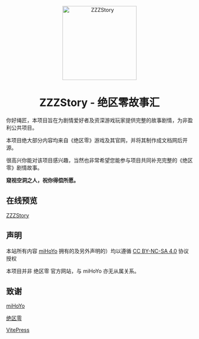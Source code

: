 <p align="center">
  <a href="https://zzzstory.doupoa.site"><img src="https://zzzstory.doupoa.site/logo.png" width="200" height="200" alt="ZZZStory"></a>
</p>

<div align="center">
<h1>ZZZStory - 绝区零故事汇</h1>
</div>

你好绳匠，本项目旨在为剧情爱好者及资深游戏玩家提供完整的故事剧情，为非盈利公共项目。

本项目绝大部分内容均来自《绝区零》游戏及其官网，并将其制作成文档网后开源。

很高兴你能对该项目感兴趣，当然也非常希望您能参与项目共同补充完整的《绝区零》剧情故事。

**窥视空洞之人，祝你得偿所愿。**

## 在线预览

[ZZZStory](https://zzzstory.doupoa.site)

## 声明

本站所有内容 [miHoYo](https://www.mihoyo.com/) 拥有的及另外声明的）均以遵循 [CC BY-NC-SA 4.0](https://creativecommons.org/licenses/by-nc-sa/4.0/) 协议授权

本项目并非 绝区零 官方网站，与 miHoYo 亦无从属关系。

## 致谢

[miHoYo](https://www.mihoyo.com/)

[绝区零](https://zzz.mihoyo.com/main/)

[VitePress](https://vitepress.dev/)
